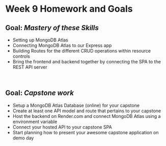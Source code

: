 # Week 9 Homework and Goals

## Goal: _Mastery of these Skills_

- Setting up MongoDB Atlas
- Connecting MongoDB Atlas to our Express app
- Building Routes for the different CRUD operations within resource controls
- Bring the frontend and backend together by connecting the SPA to the REST API server

<br>

## Goal: _Capstone work_

- Setup a MongoDB Atlas Database (online) for your capstone
- Create at least one API model and route that pertains to your capstone
- Host the backend on Render.com and connect MongoDB Atlas using a environment variable
- Connect your hosted API to your capstone SPA
- Start planning how to present your awesome capstone application on demo day
